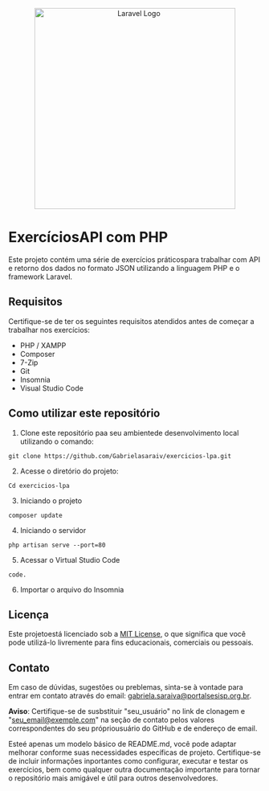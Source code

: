 <p align="center"><a href="https://laravel.com" target="_blank"><img src="https://raw.githubusercontent.com/laravel/art/master/logo-lockup/5%20SVG/2%20CMYK/1%20Full%20Color/laravel-logolockup-cmyk-red.svg" width="400" alt="Laravel Logo"></a></p>

# ExercíciosAPI com PHP
Este projeto contém uma série de exercícios práticospara trabalhar com API e retorno dos dados no formato JSON utilizando a linguagem PHP e o framework Laravel.

## Requisitos
Certifique-se de ter os seguintes requisitos atendidos antes de começar a trabalhar nos exercícios:

* PHP / XAMPP
* Composer
* 7-Zip
* Git
* Insomnia
* Visual Studio Code 

## Como utilizar este repositório
1. Clone este repositório paa seu ambientede desenvolvimento local utilizando o comando:
```
git clone https://github.com/Gabrielasaraiv/exercicios-lpa.git
```
2.  Acesse o diretório do projeto:
```
Cd exercicios-lpa
```
3. Iniciando o projeto
```
composer update
```
4. Iniciando o servidor
```
php artisan serve --port=80
```
5. Acessar o Virtual Studio Code
```
code.
```
6. Importar o arquivo do Insomnia


## Licença

Este projetoestá licenciado sob a [MIT License](LICENSE), o que significa que você pode utilizá-lo livremente para fins educacionais, comerciais ou pessoais.

## Contato

Em caso de dúvidas, sugestões ou preblemas, sinta-se à vontade para entrar em contato através do email: gabriela.saraiva@portalsesisp.org.br.

**Aviso**: Certifique-se de susbstituir "seu_usuário" no link de clonagem e "seu_email@exemple.com" na seção de contato pelos valores correspondentes do seu própriousuário do GitHub e de endereço de email.

Esteé apenas um modelo básico de README.md, você pode adaptar melhorar conforme suas necessidades específicas de projeto. Certifique-se de incluir informações inportantes como configurar, executar e testar os exercícios, bem como qualquer outra documentação importante para tornar o repositório mais amigável e útil para outros desenvolvedores.

